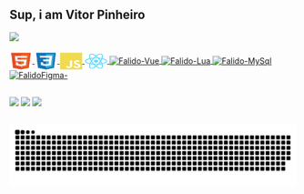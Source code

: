 ## Sup, i am Vitor Pinheiro
 <div>
  <a href="https://github.com/FalidoVitor">
  <img height="180em" src="https://github-readme-stats.vercel.app/api?username=FalidoVitor&show_icons=true&theme=radic5al&include_all_commits=true&count_private=true"/>
</div>
<div style="display: inline_block"><br>
  <img align="center" alt="Falido-HTML" height="30" width="40" src="https://raw.githubusercontent.com/devicons/devicon/master/icons/html5/html5-original.svg">
  <img align="center" alt="Falido-CSS" height="30" width="40" src="https://raw.githubusercontent.com/devicons/devicon/master/icons/css3/css3-original.svg">
  <img align="center" alt="Falido-Js" height="30" width="40" src="https://raw.githubusercontent.com/devicons/devicon/master/icons/javascript/javascript-plain.svg">
  <img align="center" alt="Falido-React" height="30" width="40" src="https://raw.githubusercontent.com/devicons/devicon/master/icons/react/react-original.svg">
  <img align="center" alt="Falido-Vue" height="30" wdth="40" src="https://img.shields.io/badge/Vue.js-35495E?style=for-the-badge&logo=vue.js&logoColor=4FC08D">
  <img align="center" alt="Falido-Lua" height="30" width="60" src="https://img.shields.io/badge/Lua-2C2D72?style=for-the-badge&logo=lua&logoColor=white">
  <img align="center" alt="Falido-MySql" height="30" width="60" src="https://img.shields.io/badge/MySQL-00000F?style=for-the-badge&logo=mysql&logoColor=white">
  <img align="center" alt="FalidoFigma-" height="35" width="35" src="https://img.icons8.com/color/48/000000/figma--v1.png">
</div>
  
  ##
 
<div>
  <a href="https://discord.link/falidostore" target="_blank"><img src="https://img.shields.io/badge/Discord-7289DA?style=for-the-badge&logo=discord&logoColor=white" target="_blank"></a>
  <a href="https://mail.google.com/mail/u/0/#inbox?compose=GTvVlcRwQMDNfwhcrCCSZptmvZwtzKbVSlfkkMCPLwrChpXCLfVmNDvKGFMhFlzgmgJnrSxnJlZlX"><img src="https://img.shields.io/badge/-Gmail-%23333?style=for-the-badge&logo=gmail&logoColor=white" target="_blank"></a>
  <a href="https://www.linkedin.com/in/vitor-pinheiro-127628218/" target="_blank"><img src="https://img.shields.io/badge/-LinkedIn-%230077B5?style=for-the-badge&logo=linkedin&logoColor=white" target="_blank"></a> 
 
## ![Snake animation](https://github.com/FalidoVitor/FalidoVitor/blob/output/github-contribution-grid-snake.svg)
 
</div>

